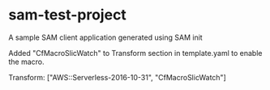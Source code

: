 # sam-test-project

A sample SAM client application generated using SAM init

Added "CfMacroSlicWatch" to Transform section in template.yaml to enable the macro.

Transform: ["AWS::Serverless-2016-10-31", "CfMacroSlicWatch"]